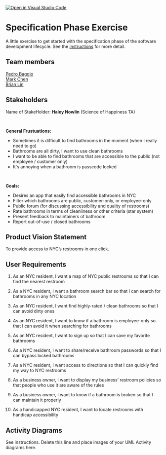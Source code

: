 [![Open in Visual Studio Code](https://classroom.github.com/assets/open-in-vscode-c66648af7eb3fe8bc4f294546bfd86ef473780cde1dea487d3c4ff354943c9ae.svg)](https://classroom.github.com/online_ide?assignment_repo_id=8554001&assignment_repo_type=AssignmentRepo)
# Specification Phase Exercise

A little exercise to get started with the specification phase of the software development lifecycle. See the [instructions](instructions.md) for more detail.

## Team members

[Pedro Baggio](https://github.com/Jignifs) \
[Mark Chen](https://github.com/markizenlee) \
[Brian Lin](https://github.com/blin007)

## Stakeholders


Name of StakeHolder: **Haley Nowlin** (Science of Happiness TA)

<br />

**General Frustuations:** 

* Sometimes it is difficult to find bathrooms in the moment (when I really need to go)
* Bathrooms are all dirty, I want to use clean bathrooms
* I want to be able to find bathrooms that are accessible to the public (not employee / customer only)
* It's annoying when a bathroom is passcode locked

<br />

**Goals:**
* Desires an app that easily find accessible bathrooms in NYC
* Filter which bathrooms are public, customer-only, or employee-only
* Public forum (for discussing accessibility and quality of restrooms)
* Rate bathrooms in terms of cleanliness or other criteria (star system)
* Present feedback to maintainers of bathroom
* Report out-of-use / closed bathrooms




## Product Vision Statement

To provide access to NYC’s restrooms in one click.

## User Requirements

1. As an NYC resident, I want a map of NYC public restrooms so that I can find the nearest restroom
   
2. As a NYC resident, I want a bathroom search bar so that I can search for bathrooms in any NYC location
   
3. As an NYC resident, I want find highly-rated / clean bathrooms so that I can avoid dirty ones

4. As an NYC resident, I want to know if a bathroom is employee-only so that I can avoid it when searching for bathrooms

5. As an NYC resident, I want to sign up so that I can save my favorite bathrooms

6. As a NYC resident, I want to share/receive bathroom passwords so that I can bypass locked bathrooms

7. As a NYC resident, I want access to directions so that I can quickly find my way to NYC restrooms

8. As a business owner, I want to display my business’ restroom policies so that people who use it are aware of the rules

9.  As a business owner, I want to know if a bathroom is broken so that I can maintain it properly

10. As a handicapped NYC resident, I want to locate restrooms with handicap accessibility

## Activity Diagrams

See instructions. Delete this line and place images of your UML Activity diagrams here.
